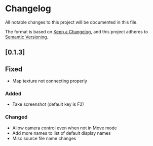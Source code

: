 # Changelog

All notable changes to this project will be documented in this file.

The format is based on [Keep a Changelog](https://keepachangelog.com/en/1.0.0/),
and this project adheres to [Semantic Versioning](https://semver.org/spec/v2.0.0.html).

## [0.1.3]

## Fixed

- Map texture not connecting properly

### Added

- Take screenshot (default key is F2)

### Changed

- Allow camera control even when not in Move mode
- Add more names to list of default display names
- Misc source file name changes